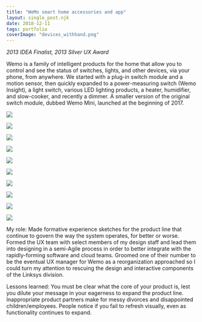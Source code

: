 ```yaml
---
title: "WeMo smart home accessories and app"
layout: single_post.njk
date: 2018-12-11
tags: portfolio
coverImage: "devices_withhand.png"
---
```


_2013 IDEA Finalist, 2013 Silver UX Award_

Wemo is a family of intelligent products for the home that allow you to control and see the status of switches, lights, and other devices, via your phone, from anywhere. We started with a plug-in switch module and a motion sensor, then quickly expanded to a power-measuring switch (Wemo Insight), a light switch, various LED lighting products, a heater, humidifier, and slow-cooker, and recently a dimmer. A smaller version of the original switch module, dubbed Wemo Mini, launched at the beginning of 2017.

![](images/devices_withhand-1024x761.png)

![](images/ios7_devicelist03_iphone5-577x1024.png)

![](images/ios7_iwant_iphone5-577x1024.png)

![](images/ios7_iwant2_iphone5-577x1024.png)

![](images/ios7_lamprule_iphone5-577x1024.png)

![](images/ios7_more_iphone5-577x1024.png)

![](images/ios7_wemo_iphone5_080613-577x1024.png)

![](images/rules.png)

![](images/Screenshot2017-06-0321.50.19-727x1024.png)

![](images/setup.png)

My role: Made formative experience sketches for the product line that continue to govern the way the system operates, for better or worse. Formed the UX team with select members of my design staff and lead them into designing in a semi-Agile process in order to better integrate with the rapidly-forming software and cloud teams. Groomed one of their number to be the eventual UX manager for Wemo as a reorganization approached so I could turn my attention to rescuing the design and interactive components of the Linksys division.

Lessons learned: You must be clear what the core of your product is, lest you dilute your message in your eagerness to expand the product line. Inappropriate product partners make for messy divorces and disappointed children/employees. People notice if you fail to refresh visually, even as functionality continues to expand.
